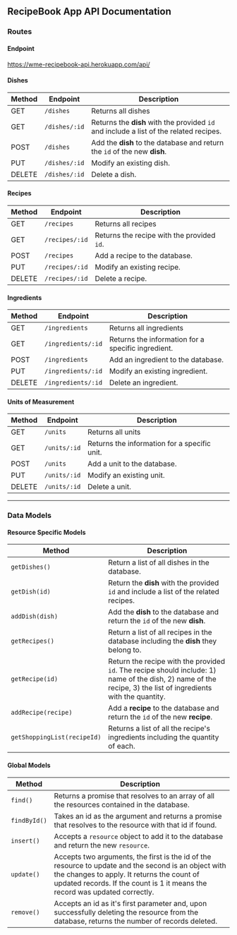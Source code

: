 ## RecipeBook App API Documentation

### Routes

#### Endpoint
https://wme-recipebook-api.herokuapp.com/api/

#### Dishes

| Method | Endpoint                        | Description                                        |
|--------|---------------------------------|----------------------------------------------------|
| GET    | `/dishes`         | Returns all dishes       |
| GET    | `/dishes/:id`         | Returns the **dish** with the provided `id` and include a list of the related recipes.       |
| POST    | `/dishes`         | Add the **dish** to the database and return the `id` of the new **dish**.       |
| PUT    | `/dishes/:id`         | Modify an existing dish.                   |
| DELETE | `/dishes/:id`         | Delete a dish.                            |

#### Recipes

| Method | Endpoint                        | Description                                        |
|--------|---------------------------------|----------------------------------------------------|
| GET    | `/recipes`         | Returns all recipes       |
| GET    | `/recipes/:id`         | Returns the recipe with the provided `id`.       |
| POST    | `/recipes`         | Add a recipe to the database.      |
| PUT    | `/recipes/:id`         | Modify an existing recipe.                   |
| DELETE | `/recipes/:id`         | Delete a recipe.                            |                           |

#### Ingredients

| Method | Endpoint                        | Description                                        |
|--------|---------------------------------|----------------------------------------------------|
| GET    | `/ingredients`         | Returns all ingredients       |
| GET    | `/ingredients/:id`         | Returns the information for a specific ingredient.       |
| POST    | `/ingredients`         | Add an ingredient to the database.       |
| PUT    | `/ingredients/:id`         | Modify an existing ingredient.                   |
| DELETE | `/ingredients/:id`         | Delete an ingredient.                            |                           |
#### Units of Measurement

| Method | Endpoint                        | Description                                        |
|--------|---------------------------------|----------------------------------------------------|
| GET    | `/units`         | Returns all units       |
| GET    | `/units/:id`         | Returns the information for a specific unit.       |
| POST    | `/units`         | Add a unit to the database.     |
| PUT    | `/units/:id`         | Modify an existing unit.                   |
| DELETE | `/units/:id`         | Delete a unit.                            |                           |

---
### Data Models

#### Resource Specific Models
| Method | Description |
|--------|-------------|
| `getDishes()` | Return a list of all dishes in the database. |
| `getDish(id)` | Return the **dish** with the provided `id` and include a list of the related recipes. |
| `addDish(dish)` | Add the **dish** to the database and return the `id` of the new **dish**. |
| `getRecipes()` | Return a list of all recipes in the database including the **dish** they belong to. |
| `getRecipe(id)` | Return the recipe with the provided `id`. The recipe should include: 1) name of the dish, 2) name of the recipe, 3) the list of ingredients with the quantity. |
| `addRecipe(recipe)` | Add a **recipe** to the database and return the `id` of the new **recipe**. |
| `getShoppingList(recipeId)` | Returns a list of all the recipe's ingredients including the quantity of each. |

#### Global Models
| Method | Description |
|--------|-------------|
| `find()` | Returns a promise that resolves to an array of all the resources contained in the database. |
| `findById()` | Takes an id as the argument and returns a promise that resolves to the resource with that id if found. |
| `insert()` | Accepts a `resource` object to add it to the database and return the new `resource`.
| `update()` | Accepts two arguments, the first is the id of the resource to update and the second is an object with the changes to apply. It returns the count of updated records. If the count is 1 it means the record was updated correctly. |
| `remove()` | Accepts an id as it's first parameter and, upon successfully deleting the resource from the database, returns the number of records deleted. |
